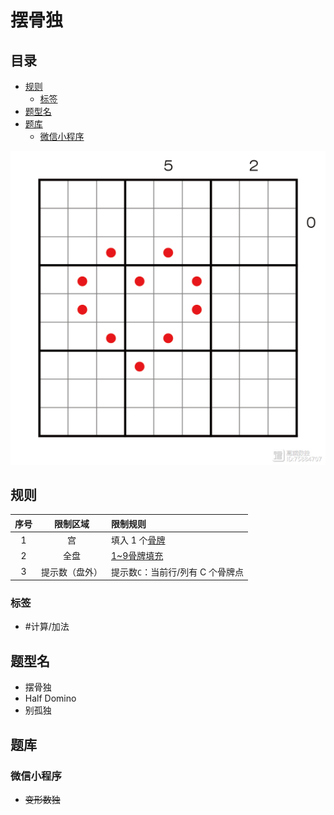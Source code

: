 # 摆骨独
<!-- START doctoc generated TOC please keep comment here to allow auto update -->
<!-- DON'T EDIT THIS SECTION, INSTEAD RE-RUN doctoc TO UPDATE -->
## 目录

- [规则](#%E8%A7%84%E5%88%99)
  - [标签](#%E6%A0%87%E7%AD%BE)
- [题型名](#%E9%A2%98%E5%9E%8B%E5%90%8D)
- [题库](#%E9%A2%98%E5%BA%93)
  - [微信小程序](#%E5%BE%AE%E4%BF%A1%E5%B0%8F%E7%A8%8B%E5%BA%8F)

<!-- END doctoc generated TOC please keep comment here to allow auto update -->

![题](../../../../images/sudoku/摆骨独.jpeg)

## 规则

| 序号  |  限制区域   | 限制规则                 |
|:---:|:-------:|:---------------------|
|  1  |    宫    | 填入 1 个[骨牌]           |
|  2  |   全盘    | [1~9骨牌填充]            |
|  3  | 提示数（盘外） | 提示数`C`：当前行/列有 C 个骨牌点 |

### 标签

- #计算/加法

## 题型名

- 摆骨独
- Half Domino
- 别孤独

## 题库

### 微信小程序

- ~~变形数独~~

[骨牌]: ../../../../rules/rules.md#骨牌

[1~9骨牌填充]: ../../../../rules/rules.md#1to9骨牌填充
